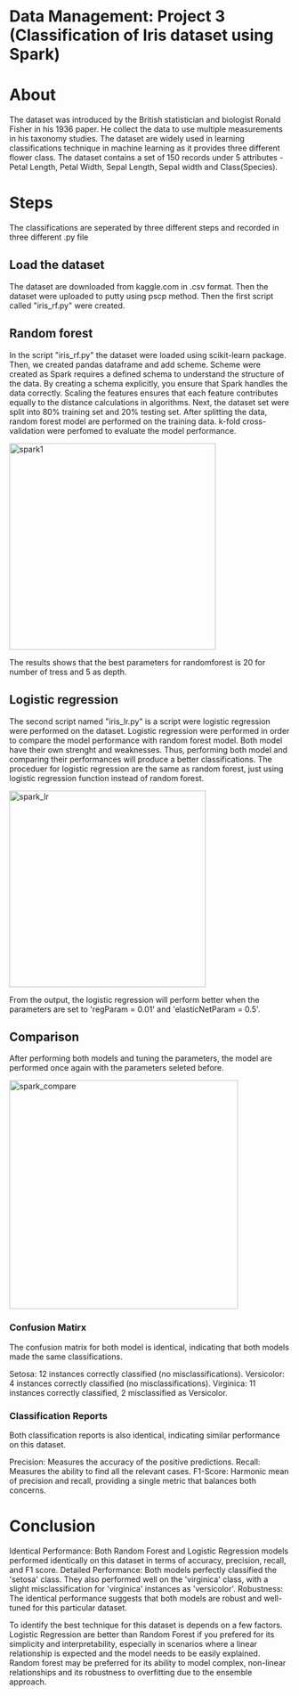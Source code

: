 # Data Management: Project 3 (Classification of Iris dataset using Spark)

# About
The dataset was introduced by the British statistician and biologist Ronald Fisher in his 1936 paper. He collect the data to use multiple measurements in his taxonomy studies. The dataset are widely used in learning classifications technique in machine learning as it provides three different flower class. The dataset contains a set of 150 records under 5 attributes - Petal Length, Petal Width, Sepal Length, Sepal width and Class(Species).

# Steps
The classifications are seperated by three different steps and recorded in three different .py file

## Load the dataset
The dataset are downloaded from kaggle.com in .csv format. Then the dataset were uploaded to putty using pscp method. Then the first script called "iris_rf.py" were created.

## Random forest
In the script "iris_rf.py" the dataset were loaded using scikit-learn package. Then, we created pandas dataframe and add scheme. Scheme were created as Spark requires a defined schema to understand the structure of the data. By creating a schema explicitly, you ensure that Spark handles the data correctly. Scaling the features ensures that each feature contributes equally to the distance calculations in algorithms. Next, the dataset set were split into 80% training set and 20% testing set. After splitting the data, random forest model are performed on the training data. k-fold cross-validation were perfomed to evaluate the model performance.

<img width="371" alt="spark1" src="https://github.com/radzmi/Data-Management_project-3/assets/152348714/a4456f62-ec60-4f12-8436-799086257651">

The results shows that the best parameters for randomforest is 20 for number of tress and 5 as depth. 

## Logistic regression
The second script named "iris_lr.py" is a script were logistic regression were performed on the dataset. Logistic regression were performed in order to compare the model performance with random forest model. Both model have their own strenght and weaknesses. Thus, performing both model and comparing their performances will produce a better classifications. The proceduer for logistic regression are the same as random forest, just using logistic regression function instead of random forest.

<img width="353" alt="spark_lr" src="https://github.com/radzmi/Data-Management_project-3/assets/152348714/1b68e233-c090-42e5-abe9-2204400beaeb">

From the output, the logistic regression will perform better when the parameters are set to 'regParam = 0.01' and 'elasticNetParam = 0.5'.

## Comparison

After performing both models and tuning the parameters, the model are performed once again with the parameters seleted before.

<img width="411" alt="spark_compare" src="https://github.com/radzmi/Data-Management_project-3/assets/152348714/1d0d3ccd-ea48-42ae-ab71-0bbd1dba3553">

### Confusion Matirx
The confusion matrix for both model is identical, indicating that both models made the same classifications.

Setosa: 12 instances correctly classified (no misclassifications).
Versicolor: 4 instances correctly classified (no misclassifications).
Virginica: 11 instances correctly classified, 2 misclassified as Versicolor.

### Classification Reports
Both classification reports is also identical, indicating similar performance on this dataset.
   
Precision: Measures the accuracy of the positive predictions.
Recall: Measures the ability to find all the relevant cases.
F1-Score: Harmonic mean of precision and recall, providing a single metric that balances both concerns.

# Conclusion

Identical Performance: Both Random Forest and Logistic Regression models performed identically on this dataset in terms of accuracy, precision, recall, and F1 score.
Detailed Performance: Both models perfectly classified the 'setosa' class. They also performed well on the 'virginica' class, with a slight misclassification for 'virginica' instances as 'versicolor'.
Robustness: The identical performance suggests that both models are robust and well-tuned for this particular dataset.

To identify the best technique for this dataset is depends on a few factors. Logistic Regression are better than Random Forest if you prefered for its simplicity and interpretability, especially in scenarios where a linear relationship is expected and the model needs to be easily explained. Random forest may be preferred for its ability to model complex, non-linear relationships and its robustness to overfitting due to the ensemble approach.
